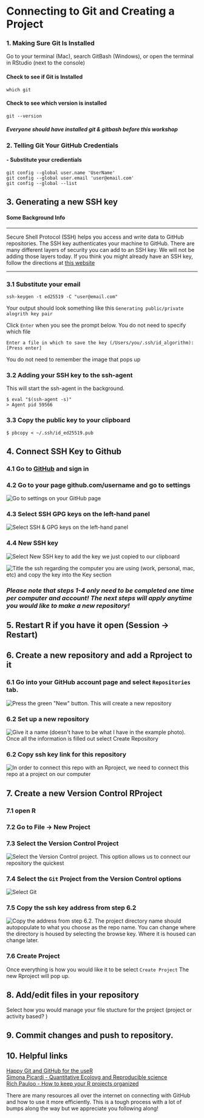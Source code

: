 # Connecting to Git and Creating a Project

### 1. Making Sure Git Is Installed

Go to your terminal (Mac), search GitBash (Windows), or open the terminal in RStudio (next to the console)

#### Check to see if Git is Installed
```
which git
```
#### Check to see which version is installed
```
git --version
```

##### Everyone should have installed git & gitbash before this workshop

### 2. Telling Git Your GitHub Credentials
#### - Substitute your credientials 
```
git config --global user.name 'UserName'
git config --global user.email 'user@email.com'
git config --global --list
```

## 3. Generating a new SSH key
#### Some Background Info
___

Secure Shell Protocol (SSH) helps you access and write data to GitHub repositories. The SSH key authenticates your machine to GitHub. There are many different layers of security you can add to an SSH key. We will not be adding those layers today. 
If you think you might already have an SSH key, follow the directions at [this website](https://docs.github.com/en/authentication/connecting-to-github-with-ssh/generating-a-new-ssh-key-and-adding-it-to-the-ssh-agent)
___

### 3.1 Substitute your email 
```
ssh-keygen -t ed25519 -C "user@email.com"
```

Your output should look something like this 
`Generating public/private alogrith key pair`

Click `Enter` when you see the prompt below. You do not need to specify which file
```
Enter a file in which to save the key (/Users/you/.ssh/id_algorithm): [Press enter]
```
You do not need to remember the image that pops up

### 3.2 Adding your SSH key to the ssh-agent
This will start the ssh-agent in the background.
```
$ eval "$(ssh-agent -s)"
> Agent pid 59566
```

### 3.3 Copy the public key to your clipboard
```
$ pbcopy < ~/.ssh/id_ed25519.pub
```

## 4. Connect SSH Key to Github

### 4.1 Go to [GitHub](github.com) and sign in
### 4.2 Go to your page github.com/username and go to settings
![Go to settings on your GitHub page](/img/github_settings_main.PNG) 

### 4.3 Select SSH GPG keys on the left-hand panel
![Select SSH & GPG keys on the left-hand panel](/img/github_ssh.PNG) 

### 4.4 New SSH key
![Select `New SSH key` to add the key we just copied to our clipboard](/img/github_addnewkey.png) 

![Title the ssh regarding the computer you are using (work, personal, mac, etc) and copy the key into the Key section](/img/github_shh_add.png) 

### *Please note that steps 1-4 only need to be completed one time per computer and account! The next steps will apply anytime you would like to make a new repository!*


## 5. Restart R if you have it open (Session -> Restart) 

## 6. Create a new repository and add a Rproject to it
### 6.1 Go into your GitHub account page and select `Repositories` tab. 
![Press the green "New" button. This will create a new repository](/img/github_newrepo.png)

### 6.2 Set up a new repository 
![Give it a name (doesn't have to be what I have in the example photo). Once all the information is filled out select `Create Repository` ](/img/github_createrepo.png)

### 6.2 Copy ssh key link for this repository
![In order to connect this repo with an Rproject, we need to connect this repo at a project on our computer](/img/github_copyrepo.png)

## 7. Create a new Version Control RProject
### 7.1 open R
### 7.2 Go to File -> New Project
### 7.3 Select the Version Control Project 
![Select the Version Control project. This option allows us to connect our repository the quickest](/img/github_createnewproject.png)

### 7.4 Select the `Git` Project from the Version Control options
![Select `Git`](/img/github_gitversion.png)

### 7.5 Copy the ssh key address from step 6.2
![Copy the address from step 6.2. The project directory name should autopopulate to what you choose as the repo name. You can change where the directory is housed by selecting the browse key. Where it is housed can change later. ](/img/github_clonerepo.png)

### 7.6 Create Project

Once everything is how you would like it to be select `Create Project` The new Rproject will pop up. 

## 8. Add/edit files in your repository
Select how you would manage your file stucture for the project (project or activity based? )

## 9. Commit changes and push to repository. 

## 10. Helpful links

[Happy Git and GitHub for the useR](https://happygitwithr.com/index.html)\
[Simona Picardi - Quantitative Ecoloyg and Reproducible science](https://www.picardiecology.com/)\
[Rich Pauloo - How to keep your R projects organized](https://richpauloo.github.io/2018-10-17-How-to-keep-your-R-projects-organized/)

There are many resources all over the internet on connecting with GitHub and how to use it more efficiently. This is a tough process with a lot of bumps along the way but we appreciate you following along!
